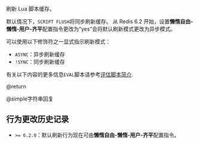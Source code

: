 刷新 Lua 脚本缓存。

默认情况下，`SCRIPT FLUSH`将同步刷新缓存。
从 Redis 6.2 开始，设置**懒惰自由-懒惰-用户-齐平**配置指令更改为“yes”会将默认刷新模式更改为异步模式。

可以使用以下修饰符之一显式指示刷新模式：

*   `ASYNC`：异步刷新缓存
*   `!SYNC`：同步刷新缓存

有关以下内容的更多信息`EVAL`脚本请参考[评估脚本简介](/topics/eval-intro).

@return

@simple字符串回复

## 行为更改历史记录

*   `>= 6.2.0`：默认刷新行为现在可由**懒惰自由-懒惰-用户-齐平**配置指令。
